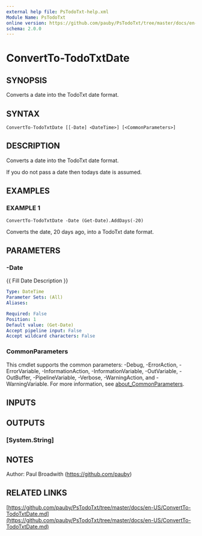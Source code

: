 ```yaml
---
external help file: PsTodoTxt-help.xml
Module Name: PsTodoTxt
online version: https://github.com/pauby/PsTodoTxt/tree/master/docs/en-US/ConvertTo-TodoTxtDate.md
schema: 2.0.0
---
```


# ConvertTo-TodoTxtDate

## SYNOPSIS
Converts a date into the TodoTxt date format.

## SYNTAX

```
ConvertTo-TodoTxtDate [[-Date] <DateTime>] [<CommonParameters>]
```

## DESCRIPTION
Converts a date into the TodoTxt date format.

If you do not pass a date then todays date is assumed.

## EXAMPLES

### EXAMPLE 1
```
ConvertTo-TodoTxtDate -Date (Get-Date).AddDays(-20)
```

Converts the date, 20 days ago, into a TodoTxt date format.

## PARAMETERS

### -Date
{{ Fill Date Description }}

```yaml
Type: DateTime
Parameter Sets: (All)
Aliases:

Required: False
Position: 1
Default value: (Get-Date)
Accept pipeline input: False
Accept wildcard characters: False
```

### CommonParameters
This cmdlet supports the common parameters: -Debug, -ErrorAction, -ErrorVariable, -InformationAction, -InformationVariable, -OutVariable, -OutBuffer, -PipelineVariable, -Verbose, -WarningAction, and -WarningVariable. For more information, see [about_CommonParameters](http://go.microsoft.com/fwlink/?LinkID=113216).

## INPUTS

## OUTPUTS

### [System.String]
## NOTES
Author: Paul Broadwith (https://github.com/pauby)

## RELATED LINKS

[https://github.com/pauby/PsTodoTxt/tree/master/docs/en-US/ConvertTo-TodoTxtDate.md](https://github.com/pauby/PsTodoTxt/tree/master/docs/en-US/ConvertTo-TodoTxtDate.md)

